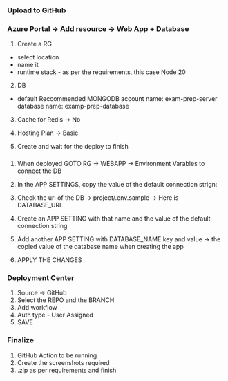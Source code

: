 ### Upload to GitHub

### Azure Portal -> Add resource -> Web App + Database
1. Create a RG
- select location
- name it
- runtime stack - as per the requirements, this case Node 20
2. DB
- default Reccommended MONGODB
account name: exam-prep-server
database name: examp-prep-database
3. Cache for Redis -> No
4. Hosting Plan -> Basic

5. Create and wait for the deploy to finish

### 
1. When deployed GOTO RG -> WEBAPP -> Environment Varables to connect the DB
2. In the APP SETTINGS, copy the value of the default connection strign:

2. Check the url of the DB -> project/.env.sample -> Here is DATABASE_URL
3. Create an APP SETTING with that name and the value of the default connection string

4. Add another APP SETTING with DATABASE_NAME key and value -> the copied value of the database name when creating the app

5. APPLY THE CHANGES

### Deployment Center
1. Source -> GitHub
2. Select the REPO and the BRANCH
3. Add workflow
4. Auth type - User Assigned
5. SAVE

### Finalize
1. GitHub Action to be running
2. Create the screenshots required
3. .zip as per requirements and finish

